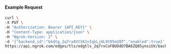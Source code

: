 <!-- Code generated for API Clients. DO NOT EDIT. -->

#### Example Request

```bash
curl \
-X PUT \
-H "Authorization: Bearer {API_KEY}" \
-H "Content-Type: application/json" \
-H "Ngrok-Version: 2" \
-d '{"backend_id":"bkdtg_2q7rxAVtSK1nIqkLjHL9tO5m2QT","enabled":true}' \
https://api.ngrok.com/edges/tls/edgtls_2q7rxCoFBUDdO7BA6ZQ85ynsiUV/backend
```
